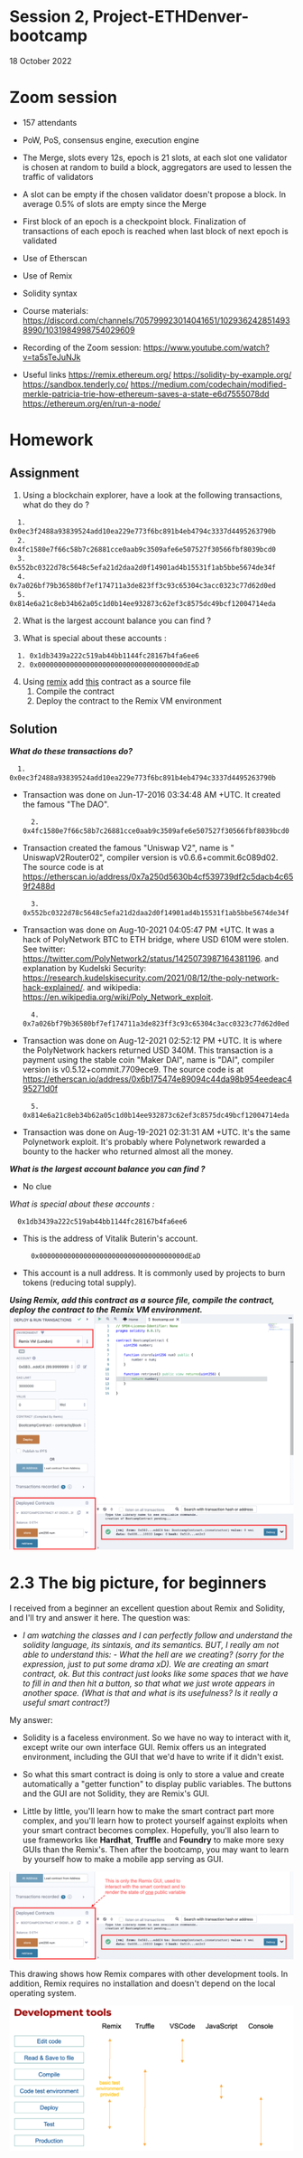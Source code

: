 # Session 2, Project-ETHDenver-bootcamp
18 October 2022
# Zoom session

* 157 attendants
* PoW, PoS, consensus engine, execution engine
* The Merge, slots every 12s, epoch is 21 slots, at each slot one validator is chosen at random to build a block, aggregators are used to lessen the traffic of validators
* A slot can be empty if the chosen validator doesn't propose a block. In average 0.5% of slots are empty since the Merge
* First block of an epoch is a checkpoint block. Finalization of transactions of each epoch is reached when last block of next epoch is validated
* Use of Etherscan
* Use of Remix
* Solidity syntax

* Course materials: https://discord.com/channels/705799923014041651/1029362428514938990/1031984998754029609
* Recording of the Zoom session: https://www.youtube.com/watch?v=ta5sTeJuNJk
* Useful links
  https://remix.ethereum.org/
  https://solidity-by-example.org/
  https://sandbox.tenderly.co/
  https://medium.com/codechain/modified-merkle-patricia-trie-how-ethereum-saves-a-state-e6d7555078dd
  https://ethereum.org/en/run-a-node/
# Homework
## Assignment

1. Using a blockchain explorer, have a look at the following transactions, what do they do ?
  ```
	1. 0x0ec3f2488a93839524add10ea229e773f6bc891b4eb4794c3337d4495263790b
	2. 0x4fc1580e7f66c58b7c26881cce0aab9c3509afe6e507527f30566fbf8039bcd0
	3. 0x552bc0322d78c5648c5efa21d2daa2d0f14901ad4b15531f1ab5bbe5674de34f
	4. 0x7a026bf79b36580bf7ef174711a3de823ff3c93c65304c3acc0323c77d62d0ed
	5. 0x814e6a21c8eb34b62a05c1d0b14ee932873c62ef3c8575dc49bcf12004714eda
  ```

2. What is the largest account balance you can find ?

3. What is special about these accounts :
  ```
	1. 0x1db3439a222c519ab44bb1144fc28167b4fa6ee6
	2. 0x000000000000000000000000000000000000dEaD
  ```
4. Using [remix](https://remix.ethereum.org)  add [this](https://gist.github.com/extropyCoder/77487267da199320fb9c852cfde70fb1) contract as a source file 
   	1. Compile the contract
   	2. Deploy the contract to the Remix VM environment

## Solution
_**What do these transactions do?**_
  ```
	1. 0x0ec3f2488a93839524add10ea229e773f6bc891b4eb4794c3337d4495263790b
  ```
* Transaction was done on Jun-17-2016 03:34:48 AM +UTC. It created the famous "The DAO". 
  ```
	2. 0x4fc1580e7f66c58b7c26881cce0aab9c3509afe6e507527f30566fbf8039bcd0
  ```
* Transaction created the famous "Uniswap V2", name is " UniswapV2Router02", compiler version is v0.6.6+commit.6c089d02. The source code is at https://etherscan.io/address/0x7a250d5630b4cf539739df2c5dacb4c659f2488d 
  ```
	3. 0x552bc0322d78c5648c5efa21d2daa2d0f14901ad4b15531f1ab5bbe5674de34f
  ```
* Transaction was done on Aug-10-2021 04:05:47 PM +UTC. It was a hack of PolyNetwork BTC to ETH bridge, where USD 610M were stolen. See twitter: https://twitter.com/PolyNetwork2/status/1425073987164381196. and explanation by Kudelski Security: https://research.kudelskisecurity.com/2021/08/12/the-poly-network-hack-explained/. and wikipedia: https://en.wikipedia.org/wiki/Poly_Network_exploit.
  ```
	4. 0x7a026bf79b36580bf7ef174711a3de823ff3c93c65304c3acc0323c77d62d0ed
  ```
* Transaction was done on Aug-12-2021 02:52:12 PM +UTC. It is where the PolyNetwork hackers returned USD 340M. This transaction is a payment using the stable coin "Maker DAI", name is "DAI", compiler version is v0.5.12+commit.7709ece9. The source code is at https://etherscan.io/address/0x6b175474e89094c44da98b954eedeac495271d0f 
  ```
	5. 0x814e6a21c8eb34b62a05c1d0b14ee932873c62ef3c8575dc49bcf12004714eda
  ```
* Transaction was done on Aug-19-2021 02:31:31 AM +UTC. It's the same Polynetwork exploit. It's probably where Polynetwork rewarded a bounty to the hacker who returned almost all the money.

_**What is the largest account balance you can find ?**_
* No clue

_What is special about these accounts :_
  ```
	0x1db3439a222c519ab44bb1144fc28167b4fa6ee6
  ```
* This is the address of Vitalik Buterin's account.
  ```
	0x000000000000000000000000000000000000dEaD
  ```
* This account is a null address. It is commonly used by projects to burn tokens (reducing total supply).

_**Using Remix, add this contract as a source file, compile the contract, deploy the contract to the Remix VM environment.**_
![screen shot of Remix](homework2_solution.png)
# 2.3	The big picture, for beginners
I received from a beginner an excellent question about Remix and Solidity, and I'll try and answer it here. The question was:
- _I am watching the classes and I can perfectly follow and understand the solidity language, its sintaxis, and its semantics. BUT, I really am not able to understand this: - What the hell are we creating? (sorry for the expression, just to put some drama xD). We are creating an smart contract, ok. But this contract just looks like some spaces that we have to fill in and then hit a button, so that what we just wrote appears in another space. (What is that and what is its usefulness? Is it really a useful smart contract?)_
  
My answer:
- Solidity is a faceless environment. So we have no way to interact with it, except write our own interface GUI.
Remix offers us an integrated environment, including the GUI that we'd have to write if it didn't exist.

- So what this smart contract is doing is only to store a value and create automatically a "getter function" to display public variables. The buttons and the GUI are not Solidity, they are Remix's GUI.
- Little by little, you'll learn how to make the smart contract part more complex, and you'll learn how to protect yourself against exploits when your smart contract becomes complex. Hopefully, you'll also learn to use frameworks like **Hardhat**, **Truffle** and **Foundry** to make more sexy GUIs than the Remix's. Then after the bootcamp, you may want to learn by yourself how to make a mobile app serving as GUI.
  
![screen shot of Remix](homework2_solution2.png)

This drawing shows how Remix compares with other development tools. In addition, Remix requires no installation and doesn't depend on the local operating system.

![screen shot of Remix](20221018%20Dev%20tools.png)
